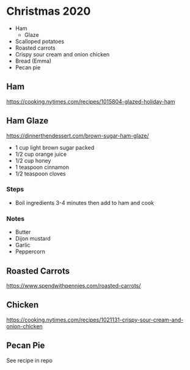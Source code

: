 # Christmas 2020

* Ham
  * Glaze
* Scalloped potatoes
* Roasted carrots
* Crispy sour cream and onion chicken
* Bread (Emma)
* Pecan pie

## Ham

https://cooking.nytimes.com/recipes/1015804-glazed-holiday-ham

## Ham Glaze

https://dinnerthendessert.com/brown-sugar-ham-glaze/

* 1 cup light brown sugar packed
* 1/2 cup orange juice
* 1/2 cup honey
* 1 teaspoon cinnamon
* 1/2 teaspoon cloves

### Steps

* Boil ingredients 3-4 minutes then add to ham and cook

### Notes

* Butter
* Dijon mustard
* Garlic
* Peppercorn

## Roasted Carrots

https://www.spendwithpennies.com/roasted-carrots/

## Chicken

https://cooking.nytimes.com/recipes/1021131-crispy-sour-cream-and-onion-chicken

## Pecan Pie

See recipe in repo
